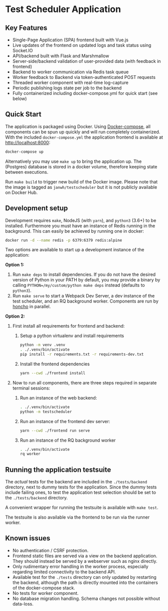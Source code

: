 # Test Scheduler Application

## Key Features

* Single-Page Application (SPA) frontend built with Vue.js
* Live updates of the frontend on updated logs and task status using Socket.IO
* API/backend built with Flask and Marshmallow
* Server-side/backend validation of user-provided data (with feedback in frontend)
* Backend to worker communication via Redis task queue
* Worker feedback to Backend via token-authenticated POST requests
* Threaded worker component with real-time log-capture
* Periodic publishing logs state per job to the backend
* Fully containerized including docker-compose.yml for quick start (see below)


## Quick Start

The application is packaged using Docker. Using [Docker-compose](https://docs.docker.com/compose/install/), all components can be spun up quickly and will run completely containerized. With the included `docker-compose.yml` the application frontend is available at <http://localhost:8000>:

```bash
docker-compose up
```

Alternatively you may use `make up` to bring the application up. The (Postgres) database is stored in a docker volume, therefore keeping state between executions.

Run `make build` to trigger new build of the Docker image. Please note that the image is tagged as `janwh/testscheduler` but it is not publicly available on Docker Hub.

## Development setup

Development requires `make`, NodeJS (with `yarn`), and `python3` (3.6+) to be installed. Furthermore you must have an instance of Redis running in the background. This can easily be achieved by running one in docker:

```bash
docker run -d --name redis -p 6379:6379 redis:alpine
```

Two options are available to start up a development instance of the application:

**Option 1:**

1. Run `make deps` to install dependencies. If you do not have the desired version of Python in your PATH by default, you may provide a binary by calling `PYTHON=/my/custom/python make deps` instead (defaults to `python3`).
1. Run `make serve` to start a Webpack Dev Server, a dev instance of the test scheduler, and an RQ background worker. Components are run by [honcho](https://honcho.readthedocs.io) in parallel.

**Option 2:**

1. First install all requirements for frontend and backend:

    1. Setup a python virtualenv and install requirements

        ```bash
        python -m venv .venv
        . ./.venv/bin/activate
        pip install -r requirements.txt -r requirements-dev.txt
        ```

    1. Install the frontend dependencies

        ```bash
        yarn --cwd ./frontend install
        ```

1. Now to run all components, there are three steps required in separate terminal sessions:

   1. Run an instance of the web backend:

       ```bash
       . ./.venv/bin/activate
       python -m testscheduler
       ```

   1. Run an instance of the frontend dev server:

       ```bash
       yarn --cwd ./frontend run serve
       ```

   1. Run an instance of the RQ background worker

       ```bash
       . ./.venv/bin/activate
       rq worker
       ```

## Running the application testsuite

The *actual* tests for the backend are included in the `./tests/backend` directory, next to dummy tests for the application. Since the dummy tests include failing ones, to test the application test selection should be set to the `./tests/backend` directory.

A convenient wrapper for running the testsuite is available with `make test`.

The testsuite is also available via the frontend to be run via the runner worker.

## Known issues

* No authentication / CSRF protection.
* Frontend static files are served via a view on the backend application. They should instead be served by a webserver such as nginx directly.
* Only rudimentary error handling in the worker process, especially regarding limited connectivity to the backend API.
* Available test for the `./tests` directory can only updated by restarting the backend, although the path is directly mounted into the containers of the docker-compose stack.
* No tests for worker component.
* No database migration handling. Schema changes not possible without data-loss.
